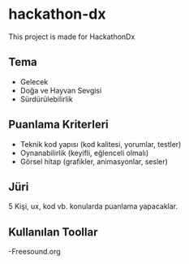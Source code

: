 # hackathon-dx

This project is made for HackathonDx

## Tema

- Gelecek
- Doğa ve Hayvan Sevgisi
- Sürdürülebilirlik

## Puanlama Kriterleri

- Teknik kod yapısı (kod kalitesi, yorumlar, testler)
- Oynanabilirlik (keyifli, eğlenceli olmalı)
- Görsel hitap (grafikler, animasyonlar, sesler)

## Jüri

5 Kişi, ux, kod vb. konularda puanlama yapacaklar.

## Kullanılan Toollar
-Freesound.org
